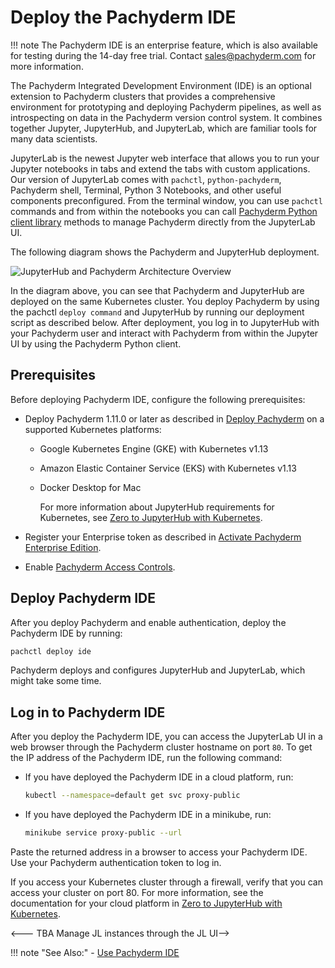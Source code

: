 # Deploy the Pachyderm IDE

!!! note
    The Pachyderm IDE is an enterprise feature,
    which is also available for testing during
    the 14-day free trial.
    Contact sales@pachyderm.com for more
    information.

The Pachyderm Integrated Development Environment (IDE) is
an optional extension to Pachyderm clusters that provides a
comprehensive environment for prototyping and deploying
Pachyderm pipelines, as well as introspecting on data in the
Pachyderm version control system. It combines together Jupyter,
JupyterHub, and JupyterLab, which are familiar tools for many data
scientists.

JupyterLab is the newest Jupyter web interface that
allows you to run your Jupyter notebooks in tabs and extend the
tabs with custom applications. Our version of JupyterLab comes
with `pachctl`, `python-pachyderm`, Pachyderm shell,
Terminal, Python 3 Notebooks, and other useful components preconfigured.
From the terminal window, you can use `pachctl` commands and from 
within the notebooks you can call 
[Pachyderm Python client library](https://github.com/pachyderm/python-pachyderm)
methods to manage Pachyderm directly from the
JupyterLab UI.

The following diagram shows the Pachyderm and JupyterHub deployment.

![JupyterHub and Pachyderm Architecture Overview](../../assets/images/d_jupyterhub-pachyderm-arch.svg)

In the diagram above, you can see that Pachyderm and JupyterHub are
deployed on the same Kubernetes cluster. You deploy Pachyderm by
using the pachctl `deploy command` and JupyterHub by running
our deployment script as described below. After deployment, you log in
to JupyterHub with your Pachyderm user and interact with Pachyderm
from within the Jupyter UI by using the Pachyderm Python client.

## Prerequisites

Before deploying Pachyderm IDE, configure the following prerequisites:

* Deploy Pachyderm 1.11.0 or later as described in
[Deploy Pachyderm](../../deploy-manage/deploy/)
on a supported Kubernetes platforms:

  - Google Kubernetes Engine (GKE) with Kubernetes v1.13
  - Amazon Elastic Container Service (EKS) with Kubernetes v1.13
  - Docker Desktop for Mac

    For more information about JupyterHub requirements for Kubernetes,
    see [Zero to JupyterHub with Kubernetes](https://zero-to-jupyterhub.readthedocs.io/en/latest/).

* Register your Enterprise token as described in
[Activate Pachyderm Enterprise Edition](../..//enterprise/deployment/#activate-pachyderm-enterprise-edition).

* Enable [Pachyderm Access Controls](../../enterprise/auth/auth/).

## Deploy Pachyderm IDE

After you deploy Pachyderm and enable authentication,
deploy the Pachyderm IDE by running:

```bash
pachctl deploy ide
```

Pachyderm deploys and configures JupyterHub and JupyterLab, which
might take some time. 

## Log in to Pachyderm IDE

After you deploy the Pachyderm IDE, you can access the JupyterLab UI
in a web browser through the Pachyderm cluster hostname on port
`80`. To get the IP address of the Pachyderm IDE,
run the following command:

* If you have deployed the Pachyderm IDE in a cloud platform, run:

  ```bash
  kubectl --namespace=default get svc proxy-public
  ```

* If you have deployed the Pachyderm IDE in a minikube, run:

  ```bash
  minikube service proxy-public --url
  ```

Paste the returned address in a browser to access your Pachyderm IDE.
Use your Pachyderm authentication token to log in.

If you access your Kubernetes cluster through a firewall, verify that
you can access your cluster on port 80. For more information, see
the documentation for your cloud platform in
[Zero to JupyterHub with Kubernetes](https://zero-to-jupyterhub.readthedocs.io/en/latest/create-k8s-cluster.html).


<--- TBA Manage JL instances through the JL UI-->

!!! note "See Also:"
    - [Use Pachyderm IDE](../../how-tos/use-pachyderm-ide/index.md)

